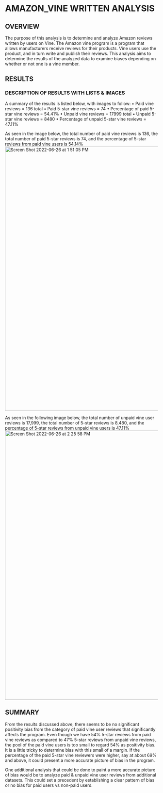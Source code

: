 # AMAZON_VINE WRITTEN ANALYSIS

## OVERVIEW
The purpose of this analysis is to determine and analyze Amazon reviews written by users on Vine. The Amazon vine program is a program that allows manufacturers receive reviews for their products. Vine users use the product, and in turn write and publish their reviews. This analysis aims to determine the results of the analyzed data to examine biases depending on whether or not one is a vine member. 


## RESULTS
### DESCRIPTION OF RESULTS WITH LISTS & IMAGES
A summary of the results is listed below, with images to follow:
•	Paid vine reviews = 136 total
•	Paid 5-star vine reviews = 74
•	Percentage of paid 5-star vine reviews = 54.41%
•	Unpaid vine reviews = 17999 total
•	Unpaid 5-star vine reviews = 8480
•	Percentage of unpaid 5-star vine reviews = 47.11%

As seen in the image below, the total number of paid vine reviews is 136, the total number of paid 5-star reviews is 74, and the percentage of 5-star reviews from paid vine users is 54.14%
<img width="871" alt="Screen Shot 2022-06-26 at 1 51 05 PM" src="https://user-images.githubusercontent.com/100884241/175828914-b6e39515-3ffb-431f-a30e-913b5180df30.png">

As seen in the following image below, the total number of unpaid vine user reviews is 17,999, the total number of 5-star reviews is 8,480, and the percentage of 5-star reviews from unpaid vine users is 47.11%
<img width="887" alt="Screen Shot 2022-06-26 at 2 25 58 PM" src="https://user-images.githubusercontent.com/100884241/175828935-1925d9d0-38ed-4644-822e-2ee1ba68e9f6.png">


## SUMMARY
From the results discussed above, there seems to be no significant positivity bias from the category of paid vine user reviews that significantly affects the program. Even though we have 54% 5-star reviews from paid vine reviews as compared to 47% 5-star reviews from unpaid vine reviews, the pool of the paid vine users is too small to regard 54% as positivity bias. It is a little tricky to determine bias with this small of a margin. If the percentage of the paid 5-star vine reviewers were higher, say at about 69% and above, it could present a more accurate picture of bias in the program.


One additional analysis that could be done to paint a more accurate picture of bias would be to analyze paid & unpaid vine user reviews from additional datasets. This could set a precedent by establishing a clear pattern of bias or no bias for paid users vs non-paid users.
